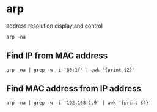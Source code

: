 # arp

address resolution display and control

```
arp -na
```

## Find IP from MAC address

```
arp -na | grep -w -i '80:1f' | awk '{print $2}'
```

## Find MAC address from IP address

```
arp -na | grep -w -i '192.168.1.9' | awk '{print $4}'
```